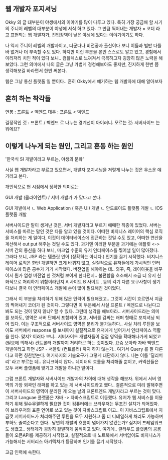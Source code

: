 ## 웹 개발자 포지셔닝

Okky 의 글 대부분이 야생에서의 이야기를 많이 다루고 있다.
특히 가장 궁금해 할 시기의 주니어 레벨의 대부분이 야생에 서식 하고 있다.
그 만큼 찍어내는 개발자 = 코더 라고 표현되는 웹 개발자가, 진입장벽이 낮은 야생에 있다는 이야기이기도 하다.

나 역시 주니어 레벨의 개발자이고, 더군다나 비전공자 출신이다 보니 이들과 별반 다를 바 없거나 더 부족할 수도 있다.
하지만 이런 부분을 본인 스스로도 알고 있고, 경험에서 이리저리 치인 적이 있다 보니.. 컴플렉스로 느껴져서 극복하고자 굉장히 많은 노력을 해보았다.
그런 의미에서 나의 글은 그냥 가볍게 경청해보아도 좋지만, 진지하게 한번 쯤 생각해보길 바라면서 한번 써본다.

웹은 그냥 통신 플랫폼 일 뿐이다..
흔히 Okky에서 얘기하는 웹 개발자에 대해 알아보자


## 흔히 하는 착각들

연봉 : 프론트 < 벡엔드 
대우 : 프론트 < 벡엔드

결정적인 것 : 프론트 / 벡엔드 로 나누는 경계선이 아이러니.
모르는 것: 서버사이드 는 뭐에요?


## 이렇게 나누게 되는 원인, 그리고 혼동 하는 원인

'한국식 SI 개발이라고 부르는, 야생의 문화'

사실 웹 개발자라고 부르고 있으면서, 개발자 포지셔닝을 저렇게 나누는 것은 우스운 얘기라고 본다.

개인적으로 현 시점에서 정확한 의미로는

GUI 개발 (클라이언트) / 서버 개발가 가 맞다고 본다.

GUI 개발에서
ㄴ Web Application ( 혹은 UI) 개발
ㄴ 안드로이드 플랫폼 개발
ㄴ IOS 플랫폼 개발



서버사이드란 말이 생겨난 것은, 서버 개발자라고 부르기 애매한 직종이 있었다.
서버는 서비스를 따르는 말인 것은 다들 알고 있을 것이다.
어떠한 비지니스 레이어의 핵심 로직을 처리하는 게 일이다, 이것이 데이터베이스에 접근하는 것일 수도 있고, 어떠한 연산을 계산해서 out put 해주는 것일 수도 있다.
과거엔 이러한 부분을 과거에는 애플릿 <-> 서버 간의 통신을 하다 보니, 
마크업 수준의 유저 인터페이스를 찎어낼 일이 많아졌다. 그러다 보니, JSP 라는 템플릿 언어 (정확히는 아니다.) 인기를 끌기 시작했다.
비지니스 레이어 로직은 한번 개발하면 크게 바뀌지 않고, 실질적으로 유저들에게 가시적인 인터페이스에 많은 공수가 가기 시작했다.
버전업을 해야하는 데.. 와꾸, 즉, 레이아웃을 바꾸어서 뭔가 엄청 버전업 한 것처럼 보이게 한다던지..
불편함을 호소해서 조금 더 유저 친화적으로 처리하기 위함이라던지
A 사이트 B 사이트 , 등의 각기 다른 요구사항이 생기다보니
결국 이 인터페이스 개발에 손이 많이 필요해진 것이었다.

그래서 이 부분을 처리하기 위해 많은 인력이 필요해졌고.. 그것이 시간이 흐르면서 지금의 찍어내기 코더가 된 것이다.
그렇다면 이 부분에서 사실 프론트 / 벡엔드로 나뉜다고 봐도 되는 것이 맞지 않냐? 할 수 있다.
그런데 생각을 해보아라.. 서버사이드라는 의미를 보아도, 영역은 서버 단에서 포함되어 있고, 서버를 감싸는 래퍼 형태로 포지셔닝 되어 있다.
이는 구조적으로 서버사이드 영역은 분리가 불가능하다.. 사실 처리 루틴을 보아도 서버에서 response 를 보내야지 실질적으로 유저에게 넘어가서 인터페이스 역활을 한다. 맞지?
이러다 보니.. 서버사이드 개발자들이 점점 영역을 확대해나가게 되었고 (필요에 의해서) 컨트롤러 개발까지 처리하곤 하는 것이었다.
요즘 보아라 자바 백엔드 개발이라고 하면 JSP - 서블릿 (컨트롤러) 까지 하지 않는가.. 여기서 Query 를 잘 다룬다고 하면 칭찬받는다.
여기까지의 기술요구가 그렇게 대단하지 않다. 나는 이를 '딜리버리' 라고 부르는 데..
유니크하지 않다.. 데이터의 흐름을 처리해줄 뿐이고, 커넥션들은 모두 서버 플랫폼에 맞기고 개발을 하니깐 말이다.

그럼 프론트 개발자와 서버사이드 개발자의 차이에 대해 생각을 해보자.
위에서 서버 영역의 가장 외곽인 래퍼를 하고 있는 게 서버사이드라고 했다..
결론적으로 미리 말해주면 이 서버사이드의 영역이 분리된 게 오늘 날의 프론트엔드 개발자라고 부르는 것이 맞다.
그리고 Languae 플랫폼은 자바 -> 자바스크립트로 이동했다. 
유저가 웹 서비스를 이용하기 위해 필수무결하게 필요한 것이 컴퓨터에는 브라우저는 무조건 설치가 되어있따.
이 브라우저의 표준 언어로 쓰고 있는 것이 자바스크립트 이고.. 이 자바스크립트에서 지금껏 서버사이드가 처리해주던 루틴을 모두 지원하고 좀 더 디테일하게 처리도 가능하며 부하도 줄여준다고 한다..
당연히 개발의 흐름이 넘어가지 않겠는가?
심지어 프레임워크도 생겼고.. 생태계가 굉장히 활발하게 움직이고 있다.
여기에.. 클라우드 플랫폼의 공룡들이 오픈API를 제공하기 시작했고, 실질적으로 내 노트북에서 서버없이도 비지니스가 가능해지는 서버리스 아키텍처가 등장하며 인기를 끌기 시작했다.


고급 인력에 속한다.




